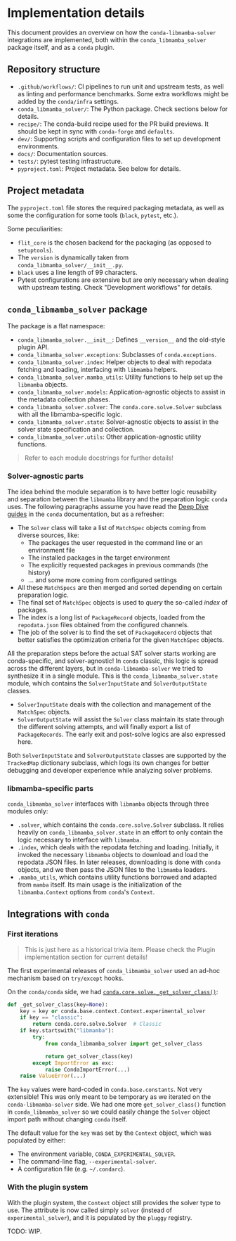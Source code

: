 # Implementation details

This document provides an overview on how the `conda-libmamba-solver` integrations are implemented,
both within the `conda_libmamba_solver` package itself, and as a `conda` plugin.

## Repository structure

* `.github/workflows/`: CI pipelines to run unit and upstream tests, as well as linting and performance benchmarks. Some extra workflows might be added by the `conda/infra` settings.
* `conda_libmamba_solver/`: The Python package. Check sections below for details.
* `recipe/`: The conda-build recipe used for the PR build previews. It should be kept in sync with `conda-forge` and `defaults`.
* `dev/`: Supporting scripts and configuration files to set up development environments.
* `docs/`: Documentation sources.
* `tests/`: pytest testing infrastructure.
* `pyproject.toml`: Project metadata. See below for details.

## Project metadata

The `pyproject.toml` file stores the required packaging metadata,
as well as some the configuration for some tools (`black`, `pytest`, etc.).

Some peculiarities:

* `flit_core` is the chosen backend for the packaging (as opposed to `setuptools`).
* The `version` is dynamically taken from `conda_libmamba_solver/__init__.py`.
* `black` uses a line length of 99 characters.
* Pytest configurations are extensive but are only necessary when dealing with upstream testing.
  Check "Development workflows" for details.

## `conda_libmamba_solver` package

The package is a flat namespace:

* `conda_libmamba_solver.__init__`: Defines `__version__` and the old-style plugin API.
* `conda_libmamba_solver.exceptions`: Subclasses of `conda.exceptions`.
* `conda_libmamba_solver.index`: Helper objects to deal with repodata fetching and loading, interfacing with `libmamba` helpers.
* `conda_libmamba_solver.mamba_utils`: Utility functions to help set up the `libmamba` objects.
* `conda_libmamba_solver.models`: Application-agnostic objects to assist in the metadata collection phases.
* `conda_libmamba_solver.solver`: The `conda.core.solve.Solver` subclass with all the libmamba-specific logic.
* `conda_libmamba_solver.state`: Solver-agnostic objects to assist in the solver state specification and collection.
* `conda_libmamba_solver.utils`: Other application-agnostic utility functions.

> Refer to each module docstrings for further details!

### Solver-agnostic parts

The idea behind the module separation is to have better logic reusability and separation between the `libmamba` library and the preparation logic `conda` uses.
The following paragraphs assume you have read the [Deep Dive guides](https://docs.conda.io/projects/conda/en/stable/dev-guide/deep-dive-install.html) in the `conda` documentation, but as a refresher:

* The `Solver` class will take a list of `MatchSpec` objects coming from diverse sources, like:
  * The packages the user requested in the command line or an environment file
  * The installed packages in the target environment
  * The explicitly requested packages in previous commands (the history)
  * ... and some more coming from configured settings
* All these `MatchSpecs` are then merged and sorted depending on certain preparation logic.
* The final set of `MatchSpec` objects is used to _query_ the so-called _index_ of packages.
* The index is a long list of `PackageRecord` objects, loaded from the `repodata.json` files obtained from the configured channels.
* The job of the solver is to find the set of `PackageRecord` objects that better satisfies the optimization criteria for the given `MatchSpec` objects.

All the preparation steps before the actual SAT solver starts working are conda-specific, and solver-agnostic!
In `conda` classic, this logic is spread across the different layers, but in `conda-libmamba-solver` we tried to synthesize it in a single module.
This is the `conda_libmamba_solver.state` module, which contains the `SolverInputState` and `SolverOutputState` classes.

* `SolverInputState` deals with the collection and management of the `MatchSpec` objects.
* `SolverOutputState` will assist the `Solver` class maintain its state through the different solving attempts,
  and will finally export a list of `PackageRecords`.
  The early exit and post-solve logics are also expressed here.

Both `SolverInputState` and `SolverOutputState` classes are supported by the `TrackedMap` dictionary subclass,
which logs its own changes for better debugging and developer experience while analyzing solver problems.

### libmamba-specific parts

`conda_libmamba_solver` interfaces with `libmamba` objects through three modules only:

* `.solver`, which contains the `conda.core.solve.Solver` subclass.
  It relies heavily on `conda_libmamba_solver.state` in an effort to only contain the logic necessary to interface with `libmamba`.
* `.index`, which deals with the repodata fetching and loading.
  Initially, it invoked the necessary `libmamba` objects to download and load the repodata JSON files.
  In later releases, downloading is done with `conda` objects, and we then pass the JSON files to the `libmamba` loaders.
* `.mamba_utils`, which contains utility functions borrowed and adapted from `mamba` itself.
  Its main usage is the initialization of the `libmamba.Context` options from `conda`'s `Context`.

## Integrations with `conda`

### First iterations

> This is just here as a historical trivia item. Please check the Plugin implementation section for current details!

The first experimental releases of `conda_libmamba_solver` used an ad-hoc mechanism based on `try/except` hooks.

On the `conda/conda` side, we had [`conda.core.solve._get_solver_class()`](https://github.com/conda/conda/blob/22.9.0/conda/core/solve.py#L57-L78):

```python
def _get_solver_class(key=None):
    key = key or conda.base.context.Context.experimental_solver
    if key == "classic":
        return conda.core.solve.Solver  # Classic
    if key.startswith("libmamba"):
        try:
            from conda_libmamba_solver import get_solver_class

            return get_solver_class(key)
        except ImportError as exc:
            raise CondaImportError(...)
    raise ValueError(...)
```

The `key` values were hard-coded in `conda.base.constants`. Not very extensible!
This was only meant to be temporary as we iterated on the `conda-libmamba-solver` side.
We had one more `get_solver_class()` function in `conda_libmamba_solver` so we could easily change the `Solver` object import path without changing `conda` itself.

The default value for the `key` was set by the `Context` object, which was populated by either:

* The environment variable, `CONDA_EXPERIMENTAL_SOLVER`.
* The command-line flag, `--experimental-solver`.
* A configuration file (e.g. `~/.condarc`).

### With the plugin system

With the plugin system, the `Context` object still provides the solver type to use.
The attribute is now called simply `solver` (instead of `experimental_solver`),
and it is populated by the `pluggy` registry.

TODO: WIP.
